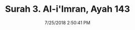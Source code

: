 ---
title       : "Surah 3. Al-i'Imran, Ayah 143"
date        : 7/25/2018 2:50:41 PM
draft       : false
type        : "quran"
layout      : "compare"
BookCode    : "CMP"
SurahNumber : "3"
AyahNumber  : "143"
TotalAyah   : "200"
---